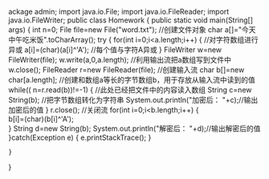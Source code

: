 ackage admin;
import java.io.File;
import java.io.FileReader;
import java.io.FileWriter;
public class Homework {
	public static void main(String[] args) {
		int n=0;
	    File file=new File("word.txt"); //创建文件对象
	    char a[]="今天中午吃米饭".toCharArray(); 
	    try {
	    	for(int i=0;i<a.length;i++) {  //对字符数组进行异或
	    		a[i]=(char)(a[i]^'A'); //每个值与字符A异或
	    	}
	    	FileWriter w=new FileWriter(file); 
	    	w.write(a,0,a.length); //利用输出流把a数组写到文件中
	    	w.close(); 
	    	FileReader r=new FileReader(file); //创建输入流
	    	char b[]=new char[a.length]; //创建和数组a等长的字节数组b，用于存放从输入流中读到的值
	    	while(( n=r.read(b))!=-1) {  //此处已经把文件中的内容读入数组
	    		String c=new String(b);  //把字节数组转化为字符串
	    		System.out.println("加密后：   "+c);//输出加密后的值
	    	}
	    	r.close(); //关闭流
	    	for(int i=0;i<b.length;i++) {  
	    		b[i]=(char)(b[i]^'A');  
	    	}
	    	String d=new String(b);
	    	System.out.println("解密后：   "+d);//输出解密后的值
	    }catch(Exception e) {
	    	e.printStackTrace();
	    }
	
	}
}

